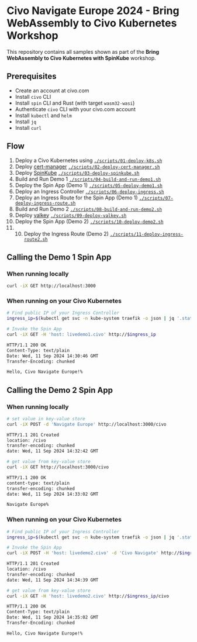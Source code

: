 # Civo Navigate Europe 2024 - Bring WebAssembly to Civo Kubernetes Workshop


This repository contains all samples shown as part of the **Bring WebAssembly to Civo Kubernetes with SpinKube** workshop.

## Prerequisites

- Create an account at civo.com
- Install `civo` CLI
- Install `spin` CLI and Rust (with target `wasm32-wasi`)
- Authenticate `civo` CLI with your civo.com account
- Install `kubectl` and `helm`
- Install `jq`
- Install `curl`

## Flow

1. Deploy a Civo Kubernetes using [`./scripts/01-deploy-k8s.sh`](./scripts/01-deploy-k8s.sh)
2. Deploy [cert-manager](https://cert-manager.io) [`./scripts/02-deploy-cert-manager.sh`](./scripts/02-deploy-cert-manager.sh)
3. Deploy [SpinKube](https://spinkube.dev) [`./scripts/03-deploy-spinkube.sh`](./scripts/03-deploy-spinkube.sh)
4. Build and Run Demo 1 [`./scripts/04-build-and-run-demo1.sh`](./scripts/04-build-and-run-demo1.sh)
5. Deploy the Spin App (Demo 1) [`./scripts/05-deploy-demo1.sh`](./scripts/05-deploy-demo1.sh)
6. Deploy an Ingress Controller [`./scripts/06-deploy-ingress.sh`](./scripts/06-deploy-ingress.sh)
7. Deploy an Ingress Route for the Spin App (Demo 1) [`./scripts/07-deploy-ingress-route.sh`](./scripts/07-deploy-ingress-route.sh)
8. Build and Run Demo 2 [`./scripts/08-build-and-run-demo2.sh`](./scripts/08-build-and-run-demo2.sh)
9. Deploy [valkey](https://valkey.io) [`./scripts/09-deploy-valkey.sh`](./scripts/09-deploy-valkey.sh)
10. Deploy the Spin App (Demo 2) [`./scripts/10-deploy-demo2.sh`](./scripts/10-deploy-demo2.sh)
11. 10. Deploy the Ingress Route (Demo 2) [`./scripts/11-deploy-ingress-route2.sh`](./scripts/11-deploy-ingress-route2.sh)


## Calling the Demo 1 Spin App

### When running locally

```bash
curl -iX GET http://localhost:3000
```

### When running on your Civo Kubernetes

```bash
# Find public IP of your Ingress Controller
ingress_ip=$(kubectl get svc -n kube-system traefik -o json | jq '.status.loadBalancer.ingress[0].ip' -r)

# Invoke the Spin App
curl -iX GET -H 'host: livedemo1.civo' http://$ingress_ip

HTTP/1.1 200 OK
Content-Type: text/plain
Date: Wed, 11 Sep 2024 14:30:46 GMT
Transfer-Encoding: chunked

Hello, Civo Navigate Europe!%
```

## Calling the Demo 2 Spin App

### When running locally

```bash
# set value in key-value store
curl -iX POST -d 'Navigate Europe' http://localhost:3000/civo

HTTP/1.1 201 Created
location: /civo
transfer-encoding: chunked
date: Wed, 11 Sep 2024 14:32:42 GMT

# get value from key-value store
curl -iX GET http://localhost:3000/civo

HTTP/1.1 200 OK
content-type: text/plain
transfer-encoding: chunked
date: Wed, 11 Sep 2024 14:33:02 GMT

Navigate Europe%
```

### When running on your Civo Kubernetes

```bash
# Find public IP of your Ingress Controller
ingress_ip=$(kubectl get svc -n kube-system traefik -o json | jq '.status.loadBalancer.ingress[0].ip' -r)

# Invoke the Spin App
curl -iX POST -H 'host: livedemo2.civo' -d 'Civo Navigate' http://$ingress_ip/civo

HTTP/1.1 201 Created
location: /civo
transfer-encoding: chunked
date: Wed, 11 Sep 2024 14:34:39 GMT

# get value from key-value store
curl -iX GET -H 'host: livedemo2.civo' http://$ingress_ip/civo

HTTP/1.1 200 OK
Content-Type: text/plain
Date: Wed, 11 Sep 2024 14:35:02 GMT
Transfer-Encoding: chunked

Hello, Civo Navigate Europe!%
```
